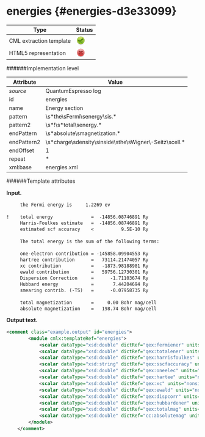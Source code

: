 # energies {#energies-d3e33099}


| Type                                                                                                                                                | Status                                                                                                                                              |
|----|----|
| CML extraction template                                                                                                                             | ![](/imgs/Total.png)                                                                                                                                |
| HTML5 representation                                                                                                                                | ![](/imgs/None.png)                                                                                                                                 |

######Implementation level

| Attribute                                                                                                                                           | Value                                                                                                                                               |
|----|----|
| *source*                                                                                                                                            | QuantumEspresso log                                                                                                                                 |
| id                                                                                                                                                  | energies                                                                                                                                            |
| name                                                                                                                                                | Energy section                                                                                                                                      |
| pattern                                                                                                                                             | \\s\*the\\sFermi\\senergy\\sis.\*                                                                                                                   |
| pattern2                                                                                                                                            | \\s\*!\\s\*total\\senergy.\*                                                                                                                        |
| endPattern                                                                                                                                          | \\s\*absolute\\smagnetization.\*                                                                                                                    |
| endPattern2                                                                                                                                         | \\s\*charge\\sdensity\\sinside\\sthe\\sWigner\\-Seitz\\scell.\*                                                                                     |
| endOffset                                                                                                                                           | 1                                                                                                                                                   |
| repeat                                                                                                                                              | \*                                                                                                                                                  |
| xml:base                                                                                                                                            | energies.xml                                                                                                                                        |

######Template attributes

**Input.**

         the Fermi energy is     1.2269 ev

    !    total energy              =  -14856.08746891 Ry
         Harris-Foulkes estimate   =  -14856.08746891 Ry
         estimated scf accuracy    <          9.5E-10 Ry

         The total energy is the sum of the following terms:

         one-electron contribution = -145858.09904553 Ry
         hartree contribution      =   73114.21474057 Ry
         xc contribution           =   -1873.98188981 Ry
         ewald contribution        =   59756.12730301 Ry
         Dispersion Correction     =      -1.71103674 Ry
         Hubbard energy            =       7.44204694 Ry
         smearing contrib. (-TS)   =      -0.07958735 Ry

         total magnetization       =     0.00 Bohr mag/cell
         absolute magnetization    =   198.74 Bohr mag/cell 
        

**Output text.**

```xml
<comment class="example.output" id="energies">
        <module cmlx:templateRef="energies">
            <scalar dataType="xsd:double" dictRef="qex:fermiener" units="nonsi:electronvolt">1.2269</scalar>
            <scalar dataType="xsd:double" dictRef="qex:totalener" units="nonsi:electronvolt">-202127,440544</scalar>
            <scalar dataType="xsd:double" dictRef="qex:harrisfoulkes" units="nonsi:electronvolt">-202127,440544</scalar>
            <scalar dataType="xsd:string" dictRef="qex:sscfaccuracy" units="nonsi:electronvolt">0,000000</scalar>
            <scalar dataType="xsd:double" dictRef="qex:oneelec" units="nonsi:electronvolt">-1984501,256094</scalar>
            <scalar dataType="xsd:double" dictRef="qex:hartee" units="nonsi:electronvolt">994769,930093</scalar>
            <scalar dataType="xsd:double" dictRef="qex:xc" units="nonsi:electronvolt">-25496,831774</scalar>
            <scalar dataType="xsd:double" dictRef="qex:ewald" units="nonsi:electronvolt">813023,825678</scalar>
            <scalar dataType="xsd:double" dictRef="qex:dispcorr" units="nonsi:electronvolt">-23,279849</scalar>
            <scalar dataType="xsd:double" dictRef="qex:hubbardener" units="nonsi:electronvolt">101,254244</scalar>
            <scalar dataType="xsd:double" dictRef="qex:totalmag" units="bohrmag.cell-1">0.00</scalar>
            <scalar dataType="xsd:double" dictRef="cc:absolutemag" units="bohrmag.cell-1">198.74</scalar>
        </module>
    </comment>
```

